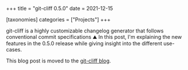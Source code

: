 +++
title = "git-cliff 0.5.0"
date = 2021-12-15

[taxonomies]
categories = ["Projects"]
+++

git-cliff is a highly customizable changelog generator that follows conventional commit specifications ⛰️ In this post, I'm explaining the new features in the 0.5.0 release while giving insight into the different use-cases.

<!-- more -->

This blog post is moved to the [git-cliff blog](https://git-cliff.org/blog/git-cliff-0.5.0).
